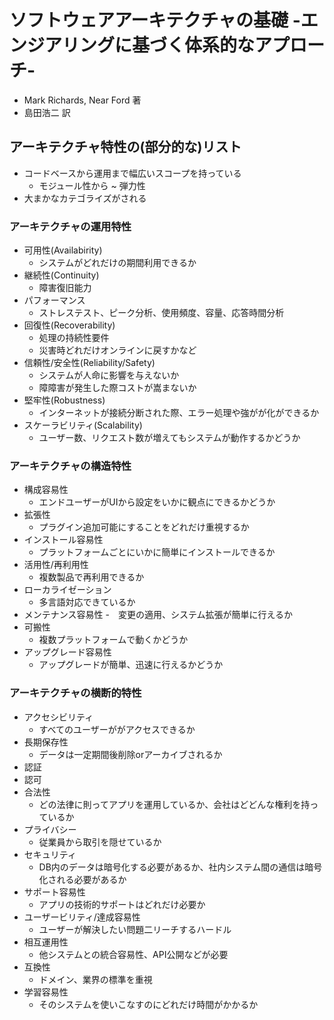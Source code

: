 # ソフトウェアアーキテクチャの基礎 -エンジアリングに基づく体系的なアプローチ-
- Mark Richards, Near Ford 著
- 島田浩二 訳

## アーキテクチャ特性の(部分的な)リスト
- コードベースから運用まで幅広いスコープを持っている
  - モジュール性から ~ 弾力性
- 大まかなカテゴライズがされる

### アーキテクチャの運用特性
- 可用性(Availabirity)
  - システムがどれだけの期間利用できるか
- 継続性(Continuity)
  - 障害復旧能力
- パフォーマンス
  - ストレステスト、ピーク分析、使用頻度、容量、応答時間分析
- 回復性(Recoverability)
  - 処理の持続性要件
  - 災害時どれだけオンラインに戻すかなど
- 信頼性/安全性(Reliability/Safety)
  - システムが人命に影響を与えないか
  - 障障害が発生した際コストが嵩まないか
- 堅牢性(Robustness)
  - インターネットが接続分断された際、エラー処理や強がが化ができるか
- スケーラビリティ(Scalability)
  - ユーザー数、リクエスト数が増えてもシステムが動作するかどうか

### アーキテクチャの構造特性
- 構成容易性
  - エンドユーザーがUIから設定をいかに観点にできるかどうか
- 拡張性
  - プラグイン追加可能にすることをどれだけ重視するか
- インストール容易性
  - プラットフォームごとにいかに簡単にインストールできるか
- 活用性/再利用性
  - 複数製品で再利用できるか
- ローカライゼーション
  - 多言語対応できているか
- メンテナンス容易性
  -　変更の適用、システム拡張が簡単に行えるか
- 可搬性
  - 複数プラットフォームで動くかどうか
- アップグレード容易性
  - アップグレードが簡単、迅速に行えるかどうか

### アーキテクチャの横断的特性
- アクセシビリティ
  - すべてのユーザーががアクセスできるか
- 長期保存性
  - データは一定期間後削除orアーカイブされるか
- 認証
- 認可
- 合法性
  - どの法律に則ってアプリを運用しているか、会社はどどんな権利を持っているか
- プライバシー
  - 従業員から取引を隠せているか
- セキュリティ
  - DB内のデータは暗号化する必要があるか、社内システム間の通信は暗号化される必要があるか
- サポート容易性
  - アプリの技術的サポートはどれだけ必要か
- ユーザービリティ/達成容易性
  - ユーザーが解決したい問題二リーチするハードル
- 相互運用性
  - 他システムとの統合容易性、API公開などが必要
- 互換性
  - ドメイン、業界の標準を重視
- 学習容易性
  - そのシステムを使いこなすのにどれだけ時間がかかるか
